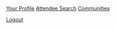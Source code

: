 <a href="/~{{ user_name }}">Your Profile</a>
<a href="/attendees" data-step="3" data-position="right" data-intro="You can search attendees and check-out their profiles from right here.">Attendee Search</a>
<a href="/communities" id="communities-link" data-intro="WDS Communities allow you to get to know other WDSers that have similar interests to yours." data-step="2" data-position="right">Communities</a>
<!--<a href="/meetups">Meetups</a>
<a href="/your-schedule">Your Schedule</a>-->
<a href="/logout" class="subtle-link">Logout</a>
